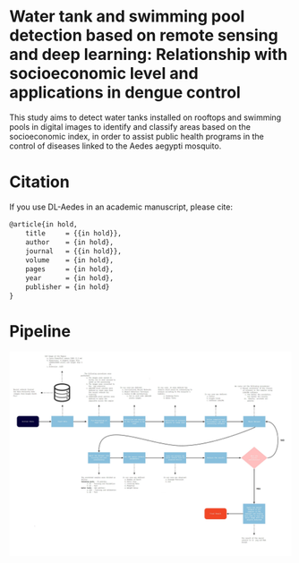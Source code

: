 # Water tank and swimming pool detection based on remote sensing and deep learning: Relationship with socioeconomic level and applications in dengue control
This study aims to detect water tanks installed on rooftops and swimming pools in digital images to identify and classify areas based on the socioeconomic index, in order to assist public health programs in the control of diseases linked to the Aedes aegypti mosquito.

# Citation

If you use DL-Aedes in an academic manuscript, please cite:

```
@article{in hold,
    title     = {{in hold}},
    author    = {in hold},
    journal   = {{in hold}},
    volume    = {in hold},
    pages     = {in hold},
    year      = {in hold},
    publisher = {in hold}
}
```
# Pipeline
<img src="aux_images/Work Methodology Flowchart.jpg">

